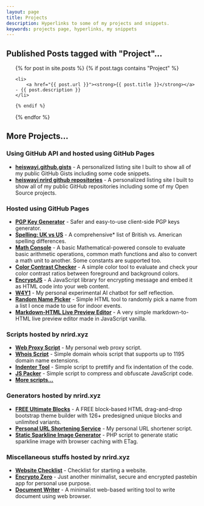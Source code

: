 ```yaml
---
layout: page
title: Projects
description: Hyperlinks to some of my projects and snippets.
keywords: projects page, hyperlinks, my snippets
---
```


## Published Posts tagged with "Project"...

<ul>
  {% for post in site.posts %}
    {% if post.tags contains "Project" %}

    <li>
        <a href="{{ post.url }}"><strong>{{ post.title }}</strong></a> - {{ post.description }}
    </li>

    {% endif %}
  {% endfor %}
</ul>

## More Projects...

### Using GitHub API and hosted using GitHub Pages

- [**heiswayi.github.gists**](https://heiswayi.github.io/my-gists/) - A personalized listing site I built to show all of my public GitHub Gists including some code snippets.
- [**heiswayi nrird github repositories**](https://heiswayi.github.io/my-repos/) - A personalized listing site I built to show all of my public GitHub repositories including some of my Open Source projects.

### Hosted using GitHub Pages

- [**PGP Key Generator**](https://heiswayi.github.io/pgp/) - Safer and easy-to-use client-side PGP keys generator.
- [**Spelling: UK vs US**](https://heiswayi.github.io/spelling-uk-vs-us) - A comprehensive* list of British vs. American spelling differences.
- [**Math Console**](https://heiswayi.github.io/math-console/) - A basic Mathematical-powered console to evaluate basic arithmetic operations, common math functions and also to convert a math unit to another. Some constants are supported too.
- [**Color Contrast Checker**](https://heiswayi.github.io/color-contrast-checker) - A simple color tool to evaluate and check your color contrast ratios between foreground and background colors.
- [**EncryptJS**](https://heiswayi.github.io/encryptjs/) - A JavaScript library for encrypting message and embed it as HTML code into your web content.
- [**W4Y1**](https://heiswayi.github.io/w4y1/) - My personal experimental AI chatbot for self reflection.
- [**Random Name Picker**](https://heiswayi.github.io/random-name-picker/) - Simple HTML tool to randomly pick a name from a list I once made to use for indoor events.
- [**Markdown-HTML Live Preview Editor**](https://heiswayi.github.io/markdown-editor) - A very simple markdown-to-HTML live preview editor made in JavaScript vanilla.

### Scripts hosted by nrird.xyz

- [**Web Proxy Script**](https://nrird.xyz/proxy/) - My personal web proxy script.
- [**Whois Script**](https://nrird.xyz/scripts/whois/) - Simple domain whois script that supports up to 1195 domain name extensions.
- [**Indenter Tool**](https://nrird.xyz/scripts/indenter-tool/) - Simple script to prettify and fix indentation of the code.
- [**JS Packer**](https://nrird.xyz/scripts/js-packer/) - Simple script to compress and obfuscate JavaScript code.
- [__More scripts...__](https://nrird.xyz/scripts/)

### Generators hosted by nrird.xyz

- [**FREE Ultimate Blocks**](https://nrird.xyz/ultimate-blocks) - A FREE block-based HTML drag-and-drop bootstrap theme builder with 126+ predesigned unique blocks and unlimited variants.
- [**Personal URL Shortening Service**](https://nrird.xyz/scripts/url-shortener/) - My personal URL shortener script.
- [**Static Sparkline Image Generator**](https://nrird.xyz/scripts/sparkline/) - PHP script to generate static sparkline image with browser caching with ETag.

### Miscellaneous stuffs hosted by nrird.xyz

- [**Website Checklist**](https://nrird.xyz/website-checklist) -  Checklist for starting a website.
- [**Encrypto Zero**](https://nrird.xyz/encrypto-zero) - Just another minimalist, secure and encrypted pastebin app for personal use purpose.
- [**Document Writer**](https://nrird.xyz/document-writer) - A minimalist web-based writing tool to write document using web browser.
